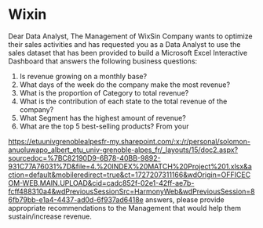 # Wixin
Dear Data Analyst,
The Management of WixSin Company wants to optimize
their sales activities and has requested you as a Data
Analyst to use the sales dataset that has been provided to
build a Microsoft Excel Interactive Dashboard that
answers the following business questions:
1. Is revenue growing on a monthly base?
2. What days of the week do the company make the
most revenue?
3. What is the proportion of Category to total revenue?
4. What is the contribution of each state to the total
revenue of the company?
5. What Segment has the highest amount of revenue?
6. What are the top 5 best-selling products?
From
your

https://etuunivgrenoblealpesfr-my.sharepoint.com/:x:/r/personal/solomon-anuoluwapo_albert_etu_univ-grenoble-alpes_fr/_layouts/15/doc2.aspx?sourcedoc=%7BC82190D9-6B78-40BB-9892-931C77A76031%7D&file=4.%20INDEX%20MATCH%20Project%201.xlsx&action=default&mobileredirect=true&ct=1727207311166&wdOrigin=OFFICECOM-WEB.MAIN.UPLOAD&cid=cadc852f-02e1-42ff-ae7b-fcff488310a4&wdPreviousSessionSrc=HarmonyWeb&wdPreviousSession=86fb79bb-e1a4-4437-ad0d-6f937ad6418e
answers,
please
provide
appropriate
recommendations to the Management that would help
them sustain/increase revenue.

